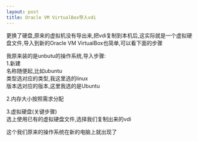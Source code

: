 ```yaml
---
layout: post
title: Oracle VM VirtualBox导入vdi
---
```


更换了硬盘,原来的虚拟机没有导出来,把vdi复制到本机后,这实际就是一个虚拟硬盘文件,导入到新的Oracle VM VirtualBox也简单,可以看下面的步骤

我原来装的是unbutu的操作系统,导入步骤:<br>
1.新建<br>
名称随便起,比如ubuntu<br>
类型选对应的类型,我这里选的linux<br>
版本选对应的版本,这里我选的是Ubuntu

2.内存大小按照需求分配

3.虚拟硬盘(关键步骤)<br>
选上使用已有的虚拟硬盘文件,选择我们复制出来的vdi

这个我们原来的操作系统在新的电脑上就出现了